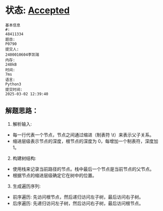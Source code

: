 # 状态: [Accepted](http://dsbpython.openjudge.cn/dspythonbook/solution/48411334/)
```
基本信息
#:
48411334
题目:
P0790
提交人:
2400010604李凯瑞
内存:
248kB
时间:
7ms
语言:
Python3
提交时间:
2025-03-02 12:39:40
```

## 解题思路：
1. 解析输入:
- 每一行代表一个节点，节点之间通过缩进（制表符 \t）来表示父子关系。
- 缩进层级表示节点的深度，根节点的深度为 0，每增加一个制表符，深度加 1。
2. 构建树结构:
- 使用栈来记录当前路径的节点。栈中最后一个节点是当前节点的父节点。
- 根据节点的缩进层级确定它在树中的位置。
3. 生成遍历序列:
- 前序遍历: 先访问根节点，然后递归访问左子树，最后访问右子树。
- 后序遍历: 先递归访问左子树，然后访问右子树，最后访问根节点。